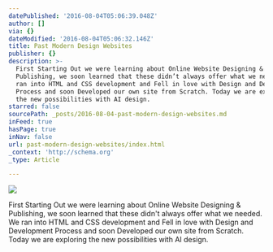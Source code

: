 ```yaml
---
datePublished: '2016-08-04T05:06:39.048Z'
author: []
via: {}
dateModified: '2016-08-04T05:06:32.146Z'
title: Past Modern Design Websites
publisher: {}
description: >-
  First Starting Out we were learning about Online Website Designing &
  Publishing, we soon learned that these didn’t always offer what we needed. We
  ran into HTML and CSS development and Fell in love with Design and Development
  Process and soon Developed our own site from Scratch. Today we are exploring
  the new possibilities with AI design.
starred: false
sourcePath: _posts/2016-08-04-past-modern-design-websites.md
inFeed: true
hasPage: true
inNav: false
url: past-modern-design-websites/index.html
_context: 'http://schema.org'
_type: Article

---
```

![](https://the-grid-user-content.s3-us-west-2.amazonaws.com/06e3a4f8-e952-4460-9cf9-ed6516f663fa.jpg)

First Starting Out we were learning about Online Website Designing & Publishing, we soon learned that these didn't always offer what we needed. We ran into HTML and CSS development and Fell in love with Design and Development Process and soon Developed our own site from Scratch. Today we are exploring the new possibilities with AI design.